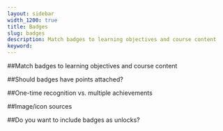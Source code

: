 ```yaml
---
layout: sidebar
width_1200: true
title: Badges
slug: badges
description: Match badges to learning objectives and course content
keyword:
---
```


##Match badges to learning objectives and course content

##Should badges have points attached?

##One-time recognition vs. multiple achievements

##Image/icon sources

##Do you want to include badges as unlocks?

